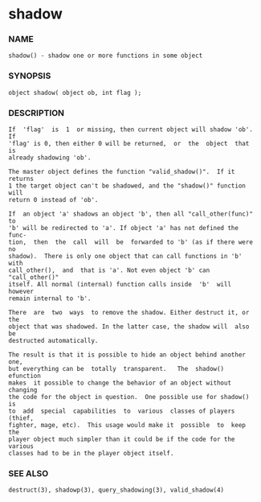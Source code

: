 # shadow

### NAME

    shadow() - shadow one or more functions in some object

### SYNOPSIS

    object shadow( object ob, int flag );

### DESCRIPTION

    If  'flag'  is  1  or missing, then current object will shadow 'ob'. If
    'flag' is 0, then either 0 will be returned,  or  the  object  that  is
    already shadowing 'ob'.

    The master object defines the function "valid_shadow()".  If it returns
    1 the target object can't be shadowed, and the "shadow()" function will
    return 0 instead of 'ob'.

    If  an object 'a' shadows an object 'b', then all "call_other(func)" to
    'b' will be redirected to 'a'. If object 'a' has not defined the  func‐
    tion,  then  the  call  will  be  forwarded to 'b' (as if there were no
    shadow).  There is only one object that can call functions in 'b'  with
    call_other(),  and  that is 'a'. Not even object 'b' can "call_other()"
    itself. All normal (internal) function calls inside  'b'  will  however
    remain internal to 'b'.

    There  are  two  ways  to remove the shadow. Either destruct it, or the
    object that was shadowed. In the latter case, the shadow will  also  be
    destructed automatically.

    The result is that it is possible to hide an object behind another one,
    but everything can be  totally  transparent.   The  shadow()  efunction
    makes  it possible to change the behavior of an object without changing
    the code for the object in question.  One possible use for shadow()  is
    to  add  special  capabilities  to  various  classes of players (thief,
    fighter, mage, etc).  This usage would make it  possible  to  keep  the
    player object much simpler than it could be if the code for the various
    classes had to be in the player object itself.

### SEE ALSO

    destruct(3), shadowp(3), query_shadowing(3), valid_shadow(4)

